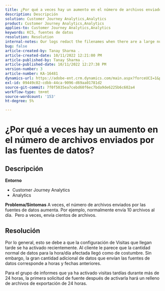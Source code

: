 ```yaml
---
title: ¿Por qué a veces hay un aumento en el número de archivos enviados por las fuentes de datos?
description: Descripción
solution: Customer Journey Analytics,Analytics
product: Customer Journey Analytics,Analytics
applies-to: Customer Journey Analytics,Analytics
keywords: KCS, fuentes de datos
resolution: Resolution
internal-notes: Our logs redact the filenames when there are a large number of export files processed by data feeds, so you will see the file name in the logs "df_files" section as "REDACTED".
bug: false
article-created-by: Tanay Sharma .
article-created-date: 10/11/2022 12:21:00 PM
article-published-by: Tanay Sharma .
article-published-date: 10/11/2022 12:27:38 PM
version-number: 3
article-number: KA-16481
dynamics-url: https://adobe-ent.crm.dynamics.com/main.aspx?forceUCI=1&pagetype=entityrecord&etn=knowledgearticle&id=17c67d27-5f49-ed11-bba2-0022480868ff
exl-id: 09449c02-cdbb-44ca-9096-d69aa01781d2
source-git-commit: 7f0f5035ea7cebd60f6ec7bda9de6225b6c602a4
workflow-type: tm+mt
source-wordcount: '153'
ht-degree: 5%

---
```


# ¿Por qué a veces hay un aumento en el número de archivos enviados por las fuentes de datos?

## Descripción

<b>Entorno</b>
- Customer Journey Analytics
- Analytics



<b>Problema/Síntomas</b>
A veces, el número de archivos enviados por las fuentes de datos aumenta. Por ejemplo, normalmente envía 10 archivos al día.  Pero a veces, envía cientos de archivos.


## Resolución


Por lo general, esto se debe a que la configuración de Visitas que llegan tarde se ha activado recientemente. Al cliente le parece que la cantidad normal de datos para la hora/día afectada llegó como de costumbre. Sin embargo, la gran cantidad adicional de datos que envían las fuentes de datos corresponde a horas y fechas anteriores.

Para el grupo de informes que ya ha activado visitas tardías durante más de 24 horas, la primera solicitud de fuente después de activarla hará un relleno de archivos de exportación de 24 horas.
